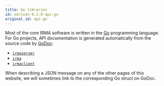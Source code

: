 ```yaml
---
title: Go libraries
id: version-0.2.0-api-go
original_id: api-go
---
```


Most of the core IRMA software is written in the [Go](https://golang.org/) programming language. For Go projects, API documentation is generated automatically from the source code by [GoDoc](http://godoc.org/):

* [`irmaserver`](https://godoc.org/github.com/privacybydesign/irmago/server/irmaserver)
* [`irma`](https://godoc.org/github.com/privacybydesign/irmago)
* [`irmaclient`](https://godoc.org/github.com/privacybydesign/irmago/irmaclient)

When describing a JSON message on any of the other pages of this website, we will sometimes link to the corresponding Go struct on GoDoc.

